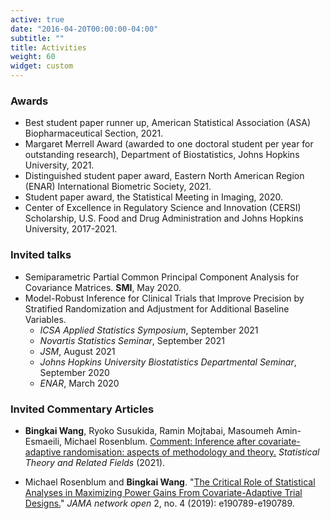 ```yaml
---
active: true
date: "2016-04-20T00:00:00-04:00"
subtitle: ""
title: Activities
weight: 60
widget: custom
---
```


### Awards
- Best student paper runner up, American Statistical Association (ASA) Biopharmaceutical Section, 2021.
- Margaret Merrell Award (awarded to one doctoral student per year for outstanding research),  Department of Biostatistics, Johns Hopkins University, 2021.
- Distinguished student paper award, Eastern North American Region (ENAR) International Biometric Society, 2021.
- Student paper award, the Statistical Meeting in Imaging, 2020.
- Center of Excellence in Regulatory Science and Innovation (CERSI) Scholarship, U.S. Food and Drug Administration and Johns Hopkins University, 2017-2021.


### Invited talks
- Semiparametric Partial Common Principal Component Analysis for Covariance Matrices. **SMI**, May 2020.
- Model-Robust Inference for Clinical Trials that Improve Precision by Stratified Randomization and Adjustment for Additional Baseline Variables.
  - *ICSA Applied Statistics Symposium*, September 2021
  - *Novartis Statistics Seminar*, September 2021
  - *JSM*, August 2021 
  - *Johns Hopkins University Biostatistics Departmental Seminar*, September 2020
  - *ENAR*, March 2020 

### Invited Commentary Articles

- **Bingkai Wang**, Ryoko Susukida, Ramin Mojtabai, Masoumeh Amin-Esmaeili, Michael Rosenblum. [Comment: Inference after covariate-adaptive randomisation: aspects of methodology and theory.](https://doi.org/10.1080/24754269.2021.1905591) *Statistical Theory and Related Fields* (2021). 


- Michael Rosenblum and **Bingkai Wang**. "[The Critical Role of Statistical Analyses in Maximizing Power Gains From Covariate-Adaptive Trial Designs.](https://jamanetwork.com/journals/jamanetworkopen/article-abstract/2730462)" *JAMA network open* 2, no. 4 (2019): e190789-e190789.


